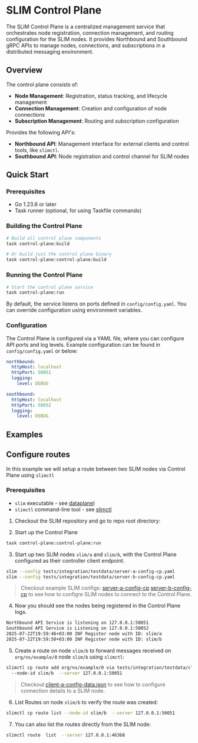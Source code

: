 # SLIM Control Plane

The SLIM Control Plane is a centralized management service that orchestrates node registration, connection management, and routing configuration for the SLIM nodes. It provides Northbound and Southbound gRPC APIs to manage nodes, connections, and subscriptions in a distributed messaging environment.

## Overview


The control plane consists of:

- **Node Management**: Registration, status tracking, and lifecycle management
- **Connection Management**: Creation and configuration of node connections
- **Subscription Management**: Routing and subscription configuration

Provides the following API's:

- **Northbound API**: Management interface for external clients and control tools, like `slimctl`.
- **Southbound API**: Node registration and control channel for SLIM nodes

## Quick Start

### Prerequisites

- Go 1.23.6 or later
- Task runner (optional, for using Taskfile commands)

### Building the Control Plane

```bash
# Build all control plane components
task control-plane:build

# Or build just the control plane binary
task control-plane:control-plane:build
```

### Running the Control Plane

```bash
# Start the control plane service
task control-plane:run
```

By default, the service listens on ports defined in `config/config.yaml`. You can override configuration using environment variables.

### Configuration

The Control Plane is configured via a YAML file, where you can configure API ports and log levels.
Example configuration can be found in `config/config.yaml` or below:

```yaml
northbound:
  httpHost: localhost
  httpPort: 50051
  logging:
    level: DEBUG

southbound:
  httpHost: localhost
  httpPort: 50052
  logging:
    level: DEBUG
```

## Examples

## Configure routes 

In this example we will setup a route between two SLIM nodes via Control Plane using `slimctl`

### Prerequisites

- `slim` executable - see [dataplane](https://github.com/agntcy/slim/tree/main/data-plane))
- `slimctl` command-line tool - see [slimctl](https://github.com/agntcy/slim/tree/main/control-plane/slimctl)

1. Checkout the SLIM repository and go to repo root directory:

2. Start up the Control Plane

```bash 
task control-plane:control-plane:run
```

3. Start up two SLIM nodes `slim/a` and `slim/b`, with the Control Plane configured as their controller client endpoint.

```bash
slim --config tests/integration/testdata/server-a-config-cp.yaml
slim --config tests/integration/testdata/server-b-config-cp.yaml
```

> Checkout example SLIM configs: [server-a-config-cp](https://github.com/agntcy/slim/blob/main/tests/integration/testdata/server-a-config-cp.yaml)
> [server-b-config-cp](https://github.com/agntcy/slim/blob/main/tests/integration/testdata/server-b-config-cp.yaml) to see how to configre SLIM nodes to connect to the Control Plane.

4. Now you should see the nodes being registered in the Control Plane logs.

```bash
Northbound API Service is listening on 127.0.0.1:50051
Southbound API Service is Listening on 127.0.0.1:50052
2025-07-22T19:59:46+03:00 INF Register node with ID: slim/a
2025-07-22T19:59:50+03:00 INF Register node with ID: slim/b
````

5. Create a route on node `slim/b` to forward messages received on `org/ns/example/0` node `slim/b` using `slimctl`:

```bash
slimctl cp route add org/ns/example/0 via tests/integration/testdata/client-a-config-data.json \ 
  --node-id slim/b  --server 127.0.0.1:50051
```

> Checkout [client-a-config-data.json](https://github.com/agntcy/slim/blob/main/tests/integration/testdata/client-a-config-data.json) to see how to configure connection details to a SLIM node.

6. List Routes on node `slim/b` to verify the route was created:

```bash
slimctl cp route list --node-id slim/b  --server 127.0.0.1:50051
```

7. You can also list the routes directly from the SLIM node:

```bash
slimctl route  list  --server 127.0.0.1:46368
```
